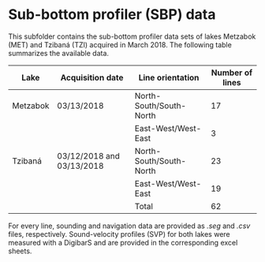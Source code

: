 # Sub-bottom profiler (SBP) data

This subfolder contains the sub-bottom profiler data sets of lakes Metzabok (MET) and Tzibaná (TZI) acquired in March 2018. The following table summarizes the available data.

| Lake | Acquisition date | Line orientation | Number of lines |
| --- | --- | --- | --- |
| Metzabok | 03/13/2018 | North-South/South-North | 17 |
|   |  | East-West/West-East | 3 |
| Tzibaná | 03/12/2018 and 03/13/2018 |North-South/South-North | 23 |
|   |  | East-West/West-East | 19 |
| | | Total | 62 |

For every line, sounding and navigation data are provided as *.seg* and *.csv* files, respectively. Sound-velocity profiles (SVP) for both lakes were measured with a DigibarS and are provided in the corresponding excel sheets.
